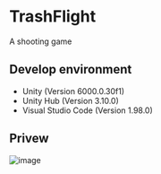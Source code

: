 # TrashFlight
A shooting game

## Develop environment
- Unity (Version 6000.0.30f1)
- Unity Hub (Version 3.10.0)
- Visual Studio Code (Version 1.98.0)
## Privew
![image](https://github.com/user-attachments/assets/da438084-8e77-4baf-a75f-81cd868e494e)
